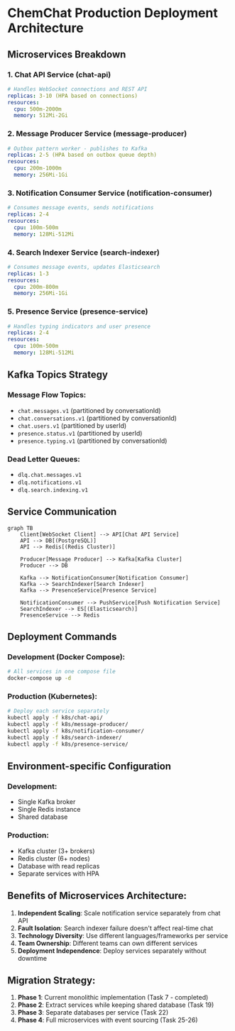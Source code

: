 # ChemChat Production Deployment Architecture

## Microservices Breakdown

### 1. **Chat API Service** (chat-api)
```yaml
# Handles WebSocket connections and REST API
replicas: 3-10 (HPA based on connections)
resources:
  cpu: 500m-2000m
  memory: 512Mi-2Gi
```

### 2. **Message Producer Service** (message-producer)
```yaml
# Outbox pattern worker - publishes to Kafka
replicas: 2-5 (HPA based on outbox queue depth)
resources:
  cpu: 200m-1000m
  memory: 256Mi-1Gi
```

### 3. **Notification Consumer Service** (notification-consumer)
```yaml
# Consumes message events, sends notifications
replicas: 2-4
resources:
  cpu: 100m-500m
  memory: 128Mi-512Mi
```

### 4. **Search Indexer Service** (search-indexer)
```yaml
# Consumes message events, updates Elasticsearch
replicas: 1-3
resources:
  cpu: 200m-800m
  memory: 256Mi-1Gi
```

### 5. **Presence Service** (presence-service)
```yaml
# Handles typing indicators and user presence
replicas: 2-4
resources:
  cpu: 100m-500m
  memory: 128Mi-512Mi
```

## Kafka Topics Strategy

### Message Flow Topics:
- `chat.messages.v1` (partitioned by conversationId)
- `chat.conversations.v1` (partitioned by conversationId)  
- `chat.users.v1` (partitioned by userId)
- `presence.status.v1` (partitioned by userId)
- `presence.typing.v1` (partitioned by conversationId)

### Dead Letter Queues:
- `dlq.chat.messages.v1`
- `dlq.notifications.v1`
- `dlq.search.indexing.v1`

## Service Communication

```mermaid
graph TB
    Client[WebSocket Client] --> API[Chat API Service]
    API --> DB[(PostgreSQL)]
    API --> Redis[(Redis Cluster)]
    
    Producer[Message Producer] --> Kafka[Kafka Cluster]
    Producer --> DB
    
    Kafka --> NotificationConsumer[Notification Consumer]
    Kafka --> SearchIndexer[Search Indexer]
    Kafka --> PresenceService[Presence Service]
    
    NotificationConsumer --> PushService[Push Notification Service]
    SearchIndexer --> ES[(Elasticsearch)]
    PresenceService --> Redis
```

## Deployment Commands

### Development (Docker Compose):
```bash
# All services in one compose file
docker-compose up -d
```

### Production (Kubernetes):
```bash
# Deploy each service separately
kubectl apply -f k8s/chat-api/
kubectl apply -f k8s/message-producer/
kubectl apply -f k8s/notification-consumer/
kubectl apply -f k8s/search-indexer/
kubectl apply -f k8s/presence-service/
```

## Environment-specific Configuration

### Development:
- Single Kafka broker
- Single Redis instance
- Shared database

### Production:
- Kafka cluster (3+ brokers)
- Redis cluster (6+ nodes)
- Database with read replicas
- Separate services with HPA

## Benefits of Microservices Architecture:

1. **Independent Scaling**: Scale notification service separately from chat API
2. **Fault Isolation**: Search indexer failure doesn't affect real-time chat
3. **Technology Diversity**: Use different languages/frameworks per service
4. **Team Ownership**: Different teams can own different services
5. **Deployment Independence**: Deploy services separately without downtime

## Migration Strategy:

1. **Phase 1**: Current monolithic implementation (Task 7 - completed)
2. **Phase 2**: Extract services while keeping shared database (Task 19)
3. **Phase 3**: Separate databases per service (Task 22)
4. **Phase 4**: Full microservices with event sourcing (Task 25-26)
